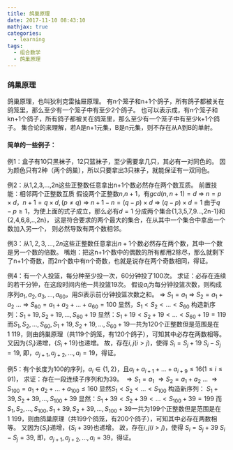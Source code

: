 ```yaml
---
title: 鸽巢原理
date: 2017-11-10 08:43:10
mathjax: true
categories:
  - learning
tags:
  - 组合数学
  - 鸽巢原理
---
```

### 鸽巢原理
鸽巢原理，也叫狄利克雷抽屉原理。
有n个笼子和n+1个鸽子，所有鸽子都被关在鸽笼里，那么至少有一个笼子中有至少2个鸽子。
也可以表示成，有n个笼子和kn+1个鸽子，所有鸽子都被关在鸽笼里，那么至少有一个笼子中有至少k+1个鸽子。
集合论的来理解，若A是n+1元集，B是n元集，则不存在从A到B的单射。
#### 简单的一些例子：
例1：盒子有10只黑袜子，12只篮袜子，至少需要拿几只，其必有一对同色的。
因为颜色只有2种（两个鸽巢），所以只要拿出3只袜子，就能保证有一双同色。

例2：从1,2,3,...,2n这些正整数任意拿出n+1个数必然存在两个数互质。
前置技能：相邻两个正整数互质
假设两个正整数$n$,$n+1$，有$gcd(n, n+1)=d$
$\Rightarrow$ $n=p \times d，n+1=q \times d, (p \ne q)$
$\Rightarrow$ $n+1-n=(q-p) \times d$
$\Rightarrow$ $(q-p) \times d=1$
由于$q-p \ge 1$，为使上面的式子成立，那么必有$d=1$
分成两个集合{1,3,5,7,9...,2n-1}和{2,4,6,8,..,2n}，
这是符合要求的两个最大的集合，在从其中一个集合中拿出一个数加入另一个，
则必然导致有两个数相邻。

例3：从$1,2,3,...,2n$这些正整数任意拿出$n+1$个数必然存在两个数，其中一个数是另一个数的倍数。
嘴炮：把这n+1个数中的偶数的所有都用2除尽，那么就剩下了n+1个奇数，而2n个数中有n个奇数，也就是说存在两个奇数相同，得证。

例4：有一个人投篮，每分种至少投一次，60分钟投了100次。
求证：必存在连续的若干分钟，在这段时间内他一共投篮19次。
假设$a_i$为每分钟投篮次数，则构成序列$a_1, a_2, a_3, ..., a_60$，用$Si$表示前i分钟投篮次数之和。
$\Rightarrow$ $S_1=a_1$
$\Rightarrow$ $S_2=a_1+a_2$
...
$\Rightarrow$ $S_{60}=a_1+a_2+...+a_{60}=100$
显然，$S_1 \lt S_2 \lt ... \lt S_{60}$
构造新序列：$S_1+19, S_2+19, ..., S_{60}+19$
显然：$S_1+19 \lt S_2+19 \lt ... \lt S_{60}+19=119$
而$S_1, S_2, ..., S_{60}, S_1+19, S_2+19, ..., S_{60}+19$一共为120个正整数但是范围是在$1~119$，则由鸽巢原理（共119个鸽笼，有120个鸽子），可知其中必存在两数相等。
又因为$\{S_i\}$递增，$\{S_i+19\}$也递增。
故，存在$i,j(i>j)$，使得
$S_i=S_j+19$
$S_i-S_j=19$, 即，$a_{j+1}, a_{j+2}, ..., a_i=19$，得证。

例5：有个长度为100的序列，$a_i \in \{1, 2\}$，且$a_i+a_{i+1}+...+a_{i+9} \le 16(1 \le i \le 91)$，
求证：存在一段连续子序列和为39。
$\Rightarrow S_1=a_1$
$\Rightarrow S_2=a_1+a_2$
...
$\Rightarrow S_{100}=a_1+a_2+...+a_{100} \le 160$
显然$S_1 \lt S_2 \lt ... \lt S_{100}$
构造新序列： $S_1+39, S_2+39, ..., S_{100}+39$
显然：$S_1+39 \lt S_2+39 \lt ... \lt S_{100}+39=199$
而$S_1, S_2, ..., S_{100}, S_1+39, S_2+39, ..., S_{100}+39$一共为199个正整数但是范围是在$1~199$，则由鸽巢原理（共199个鸽笼，有200个鸽子），可知其中必存在两数相等。
又因为$\{S_i\}$递增，$\{S_i+39\}$也递增。
故，存在$i,j(i>j)$，使得
$S_i=S_j+39$
$S_i-S_j=39$, 即，$a_{j+1}, a_{j+2}, ..., a_i=39$，得证。
